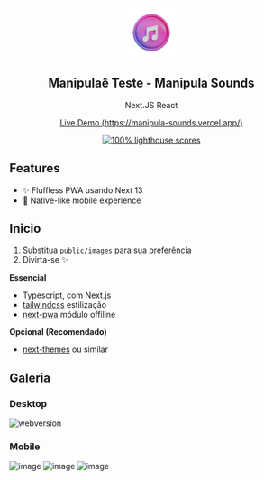 <p align="center">
	<img alt="Carlos Henrique" src="public/images/icon-512.png" width="90">
	<h2 align="center">Manipulaê Teste - Manipula Sounds</h2>
</p>

<p align="center">Next.JS React</p>

<p align="center">
	<a href="https://https://manipula-sounds.vercel.app/">Live Demo (https://manipula-sounds.vercel.app/)</a>
</p>

<p align="center">
	<a href="https://web.dev/measure">
		<img alt="100% lighthouse scores" src="https://img.shields.io/badge/lighthouse-100%25-845EF7.svg?logo=lighthouse&logoColor=white&style=flat-square" />
	</a>
</p>

## Features

- ✨ Fluffless PWA usando Next 13
- 📱 Native-like mobile experience

## Inicio

1. Substitua `public/images` para sua preferência
2. Divirta-se ✨


**Essencial**

- Typescript, com Next.js
- [tailwindcss](https://github.com/tailwindlabs/tailwindcss) estilização
- [next-pwa](https://github.com/shadowwalker/next-pwa) módulo offiline

**Opcional (Recomendado)**

- [next-themes](https://github.com/pacocoursey/next-themes) ou similar

## Galeria

### Desktop
![webversion](https://github.com/CarlosHenriqueBZ/manipula-sounds/assets/83791891/ddd8d347-cc77-4980-876a-51e61bc3dae7)


### Mobile

![image](https://github.com/CarlosHenriqueBZ/manipula-sounds/assets/83791891/0a9475fb-8ec2-41ab-a935-4b7fa322d313)
![image](https://github.com/CarlosHenriqueBZ/manipula-sounds/assets/83791891/65e04c5f-a2fe-46aa-a337-073c3c775624)
![image](https://github.com/CarlosHenriqueBZ/manipula-sounds/assets/83791891/b587ac50-aa27-4022-a8cf-c3abf5f3fafb)




